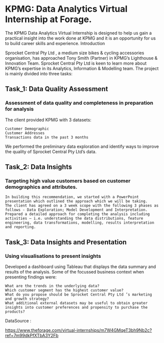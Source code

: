 # KPMG: Data Analytics Virtual Internship at Forage.

The KPMG Data Analytics Virtual Internship is designed to help us gain a practical insight into the work done at KPMG and it is an opportunity for us to build career skills and experience.
Introduction

Sprocket Central Pty Ltd , a medium size bikes & cycling accessories organisation, has approached Tony Smith (Partner) in KPMG’s Lighthouse & Innovation Team. Sprocket Central Pty Ltd is keen to learn more about KPMG’s expertise in its Analytics, Information & Modelling team. The project is mainly divided into three tasks:

## Task_1: Data Quality Assessment
### Assessment of data quality and completeness in preparation for analysis

The client provided KPMG with 3 datasets:

    Customer Demographic
    Customer Addresses
    Transactions data in the past 3 months

We performed the preliminary data exploration and identify ways to improve the quality of Sprocket Central Pty Ltd’s data.

## Task_2: Data Insights
### Targeting high value customers based on customer demographics and attributes.

    In building this recommendation, we started with a PowerPoint presentation which outlined the approach which we will be taking.
    The client has agreed on a 3 week scope with the following 3 phases as follows - Data Exploration; Model Development and Interpretation.
    Prepared a detailed approach for completing the analysis including activities – i.e. understanding the data distributions, feature engineering, data transformations, modelling, results interpretation and reporting.

## Task_3: Data Insights and Presentation
### Using visualisations to present insights

Developed a dashboard using Tableau that displays the data summary and results of the analysis. Some of the focussed business context when presenting findings were:

    What are the trends in the underlying data?
    Which customer segment has the highest customer value?
    What do you propose should be Sprocket Central Pty Ltd ’s marketing and growth strategy?
    What additional external datasets may be useful to obtain greater insights into customer preferences and propensity to purchase the products?

DataSource :

https://www.theforage.com/virtual-internships/m7W4GMqeT3bh9Nb2c?ref=7m99dkPfXTbA3Y2Fb
